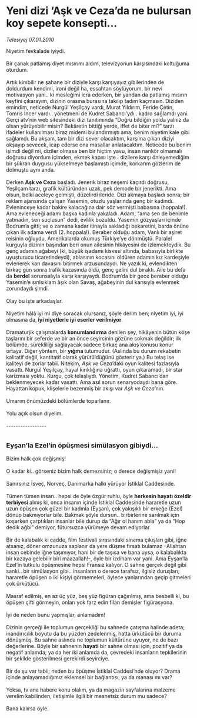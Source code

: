 # Yeni dizi ‘Aşk ve Ceza’da ne bulursan koy sepete konsepti...

*Telesiyej 07.01.2010*

<div class="taraf_structure_2col_1zq">
<div class="margen_n">



 <p>Niyetim fevkalade iyiydi. <br/><br/>Bir çanak patlamış diyet mısırımı aldım, televizyonun karşısındaki koltuğuma oturdum. <br/><br/>Artık kimbilir ne şahane bir diziyle karşı karşıyayız gibilerinden de doldurdum kendimi, ironi değil ha, essahtan söylüyorum, bir nevi motivasyon yani.. ki mesleğimi icra ederken, bir yandan da patlamış mısırın keyfini çıkarayım, dizinin orasına burasına takılıp tadım kaçmasın. Diziden emindim, neticede Nurgül Yeşilçay vardı, Murat Yıldırım, Feride Çetin, Tomris İncer vardı.. yönetmeni de Kudret Sabancı’ydı.. kadro sağlamdı yani. Gerçi atv’nin web sitesindeki dizi tanıtımında “Doğru bildiğin yolda yalnız da olsan yürüyebilir misin? Bekâretin bittiği yerde, iffet de biter mi?” tarzı ifadeler kullanılması biraz midemi bulandırmıştı ama, benim niyetim kale gibi sağlamdı. Bu akşam, tam bir dizi sever olacaktım, karşıma çıkan diziyi okşayıp sevecek, icap ederse ona masallar anlatacaktım. Neticede bu benim işimdi değil mi, diziler olmasa ben bir hiçtim yavu, insan nankör olmamalı doğrusu diyordum içimden, ekmek kapısı işte.. dizilere karşı önleyemediğim bir şükran duygusu yükselmeye başlamıştı içimde, korkarım gözlerim de dolmuştu aynı anda. <br/><br/>Derken <b>Aşk ve Ceza</b> başladı. Jenerik biraz neşemi kaçırdı doğrusu, Yeşilçam tarzı, grafik kültüründen uzak, pek demode bir jenerikti. Ama olsun, belki aceleye gelmişti, düzelirdi ileride. Dizi akmaya başladı sonra; bir reklam ajansında çalışan Yasemin, otuzlu yaşlarında genç bir kadındı. Evleninceye kadar bakire kalacağına dair söz vermişti babasına (hoppala!). Ama evleneceği adamı başka kadınla yakaladı. Adam, “ama sen de benimle yatmadın, sen suçlusun” dedi, evlilik bozuldu. Yasemin gözyaşları içinde Bodrum’a gitti; ve o zamana kadar itinayla sakladığı bekaretini, barda önüne çıkan ilk adama verdi (2. hoppala!). Beraber olduğu adam, Vanlı bir aşiret reisinin oğluydu, Amerikalarda okumuş Türkiye’ye dönmüştü. Paralel kurguyla dizinin başından beri onun ailesinin hikâyesini de izlemekteydik. Bu genç adamın ağabeyi (ki, büyük işadamı kisvesi altında, babasıyla birlikte uyuşturucu ticaretindeydi), ablasının kocasını öldüren adamın kız kardeşiyle evlenerek kan davasını bitirmek arzusundaydı. Ne yazık ki, evlendikten birkaç gün sonra trafik kazasında öldü, genç gelini dul bıraktı. Aile bu defa da <b>berdel</b> sorunsalıyla karşı karşıyaydı. Bodrum’da bir gece beraber olduğu Yasemin’e sırılsıklam âşık olan Savaş, ağabeyinin dul karısıyla evlenmek zorundaydı şimdi. <br/><br/>Olay bu işte arkadaşlar. <br/><br/>Niyetim hâlâ iyi mi diye soracak olursanız, şöyle derim ben; niyetim iyi, iyi olmasına da,<b> iyi niyetlerle iyi eserler verilmiyor</b>. <br/><br/>Dramaturjik çalışmalarda <b>konumlandırma</b> denilen şey, hikâyenin bütün köşe taşlarını bir seferde ve bir an önce seyircinin gözüne sokmak değildir; ilk bölümde, sürekliliği sağlayacak sadece birkaç ana akış konusu konur ortaya. Diğer yöntem, bir <b>yığma </b>tutumudur. (Aslında bu durum rekabetin kalitatif değil, kantitatif olarak yürütüldüğünü gösterir ya.) Bu telaş ise kaliteyi de zorlar tabii. Nitekim, <i>Aşk ve Ceza</i>’daki oyun kalitesi fazlasıyla vasattı. Nurgül Yeşilçay, hayal kırıklığına uğrattı, oyun çıkaramadı, bir star karizması yoktu. Kurgu, çok telaşlıydı. Yönetim, Kudret Sabancı’dan beklenmeyecek kadar vasattı. Ama asıl sorun senaryodaydı bana göre. Hayattan kopuk, klişelerle bezenmiş bir akışı var <i>Aşk ve Ceza</i>’nın. <br/><br/>Umarım önümüzdeki bölümlerde toparlanır. <br/><br/>Yolu açık olsun diyelim. <br/><br/>-----------------<b></b> <br/><br/><br/><font size="4"><strong>Eyşan’la Ezel’in öpüşmesi simülasyon gibiydi...</strong></font> <br/><br/>Bizim halk çok değişmiş! <br/><br/>O kadar ki.. görseniz bizim halk demezsiniz; o derece değişmişiz yani! <br/><br/>Sanırsınız İsveç, Norveç, Danimarka halkı yürüyor İstiklal Caddesinde. <br/><br/>Tümen tümen insan.. hepsi de öyle özgür ruhlu, öyle <b>herkesin hayatı özeldir terbiyesi </b>almış ki, onca insanın içinde İstiklal Caddesinde hararetle uzun uzun öpüşen çok güzel bir kadınla (Eyşan), çok yakışıklı bir erkeğe (Ezel) dönüp bakmıyorlar bile. Bakmak şöyle dursun.. birbirlerine sarılmak için koşarken çarptıkları insanlar bile durup da “Ağır ol hanım abla” ya da “Hop dedik ağbi” demiyor, fütursuzca yürümeye devam ediyorlar. <br/><br/>Bir de kalabalık ki cadde, film festivali sırasındaki sinema çıkışları gibi, iğne atsanız, döner omzunuza saplanır da yere düşme fırsatı bulamaz –Allahtan insan cebinde iğne taşımıyor, hani bir de taşısa ve bana uysa, o kalabalıkta bir kazaya gelebilir biri maazallah!-, öyle bir izdiham var yani. Ama Eyşan’la Ezel’in tutkulu öpüşmesine hepsi Fransız kalıyor. O sahne gerçek değil gibi sanki.. bir simülasyon gibi.. insanların o derece tarafsız, ilgisiz duruşları; hararetle öpüşen o iki kişiyi görmemeleri, öylece yanlarından geçip gitmeleri çok ürkütücü. <br/><br/>Masraf edilmiş, en az üç yüz, beş yüz figüran çağırılmış, ama besbelli ki, bu öpüşen çifti görmeyin, onları yok farz edin filan demişler figürasyona. <br/><br/>İyi de neden bunu yapmışlar, anlamadım! <br/><br/>Dizinin gerçeği ile toplumun gerçekliği bu sahnede çatışma halinde adeta; inandırıcılık boyutu da bu yüzden zedelenmiş, hatta ürkütücü bir duruma dönüşmüş. Bu sahne aslında ne toplumun kültürüne uyuyor, ne de bazı değerlerine. Böyle bir sahnenin <b>hayati</b> bir sahne olması için, pozitif ya da negatif anlamda; ya da her iki anlamda da, çevredeki insanların tepkilerinin bir şekilde gösterilmesi gerekirdi seyirciye. <br/><br/>Bir de şu var tabii; neden bu öpüşme İstiklal Caddesi’nde oluyor? Drama içinde anlayamadığımız eklemsel bir bağlantısı, ya da manası mı var? <br/><br/>Yoksa, tv ana habere konu olalım, ya da magazin sayfalarına malzeme verelim kabilinden, iletişimle ilgili bir mesnetsiz durum mu sadece? <br/><br/>Bana kalırsa öyle.</p>
<br/>
<br/>
<br/>



<br/>


<div id="taraf_not">
</div>

</div>


</div>
